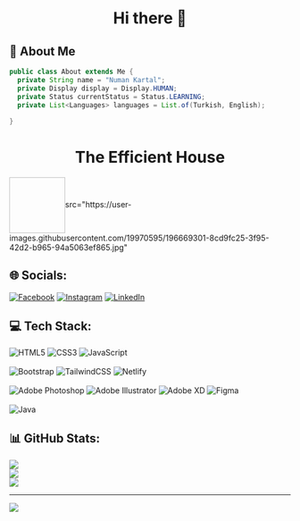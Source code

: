 <link rel="stylesheet" href="https://cdnjs.cloudflare.com/ajax/libs/github-markdown-css/5.1.0/github-markdown.min.css" integrity="sha512-KUoB3bZ1XRBYj1QcH4BHCQjurAZnCO3WdrswyLDtp7BMwCw7dPZngSLqILf68SGgvnWHTD5pPaYrXi6wiRJ65g==" crossorigin="anonymous" referrerpolicy="no-referrer" />
 <h1 align="center">Hi there 👋</h1>

## 💫 About Me

```Java
public class About extends Me { 
  private String name = "Numan Kartal";
  private Display display = Display.HUMAN;
  private Status currentStatus = Status.LEARNING;
  private List<Languages> languages = List.of(Turkish, English);
  
}
``` 

##
<h1 align="center">The Efficient House</h1>
<img align="center" width="100" height="100">src="https://user-images.githubusercontent.com/19970595/196669301-8cd9fc25-3f95-42d2-b965-94a5063ef865.jpg"</img>


## 🌐 Socials:
[![Facebook](https://img.shields.io/badge/Facebook-%231877F2.svg?logo=Facebook&logoColor=white)](https://facebook.com/numankartal) [![Instagram](https://img.shields.io/badge/Instagram-%23E4405F.svg?logo=Instagram&logoColor=white)](https://instagram.com/zaharyasx) [![LinkedIn](https://img.shields.io/badge/LinkedIn-%230077B5.svg?logo=linkedin&logoColor=white)](https://linkedin.com/in/numankartall) 

## 💻 Tech Stack:
![HTML5](https://img.shields.io/badge/html5-%23E34F26.svg?style=for-the-badge&logo=html5&logoColor=white)
![CSS3](https://img.shields.io/badge/css3-%231572B6.svg?style=for-the-badge&logo=css3&logoColor=white)
![JavaScript](https://img.shields.io/badge/javascript-%23323330.svg?style=for-the-badge&logo=javascript&logoColor=%23F7DF1E)<br/><br/>
![Bootstrap](https://img.shields.io/badge/bootstrap-%23563D7C.svg?style=for-the-badge&logo=bootstrap&logoColor=white)
![TailwindCSS](https://img.shields.io/badge/tailwindcss-%2338B2AC.svg?style=for-the-badge&logo=tailwind-css&logoColor=blue)
![Netlify](https://img.shields.io/badge/netlify-%23000000.svg?style=for-the-badge&logo=netlify&logoColor=#00C7B7)<br/><br/>
![Adobe Photoshop](https://img.shields.io/badge/adobephotoshop-%2331A8FF.svg?style=for-the-badge&logo=adobephotoshop&logoColor=darkblue) 
![Adobe Illustrator](https://img.shields.io/badge/adobeillustrator-%23FF9A00.svg?style=for-the-badge&logo=adobeillustrator&logoColor=black)
![Adobe XD](https://img.shields.io/badge/Adobe%20XD-470137?style=for-the-badge&logo=Adobe%20XD&logoColor=#FF61F6)
![Figma](https://img.shields.io/badge/figma-%23F24E1E.svg?style=for-the-badge&logo=figma&logoColor=white)<br/><br/>
![Java](https://img.shields.io/badge/java-%23ED8B00.svg?style=for-the-badge&logo=java&logoColor=white)

## 📊 GitHub Stats:
![](https://github-readme-stats.vercel.app/api?username=NumanKartall&theme=black-green&hide_border=false&include_all_commits=false&count_private=false)<br/>
![](https://github-readme-streak-stats.herokuapp.com/?user=NumanKartall&theme=black-green&hide_border=false)<br/>
![](https://github-readme-stats.vercel.app/api/top-langs/?username=NumanKartall&theme=blue-green&hide_border=false&include_all_commits=false&count_private=false&layout=compact)

---
[![](https://visitcount.itsvg.in/api?id=NumanKartall&label=Profile%20Views&color=5&icon=8&pretty=true)](https://visitcount.itsvg.in)
